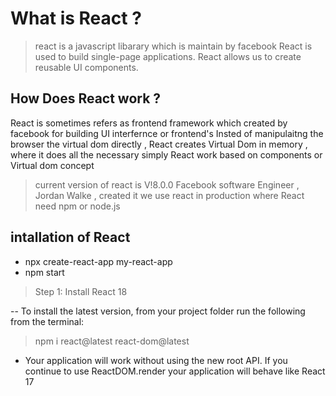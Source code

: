 # What is React ?
> react is  a javascript libarary which is maintain by facebook 
> React is used to build single-page applications.
> React allows us to create reusable UI components.

## How Does React work ?
 React is sometimes refers as frontend framework which created by facebook 
 for building UI interfernce or frontend's
 Insted of manipulaitng the browser the virtual dom directly  , React creates 
 Virtual Dom in memory , where it does all the necessary 
 simply React work based on components or Virtual dom concept 

> current version of react is V!8.0.0
> Facebook software Engineer , Jordan Walke , created it 
> we use react in production where React need npm or node.js

## intallation of React 
*  npx create-react-app my-react-app
* npm start 
> Step 1: Install React 18

-- To install the latest version, from your project folder run the following from the terminal:
 > npm i react@latest react-dom@latest
 * Your application will work without using the new root API. If you continue to use ReactDOM.render your application will behave like React 17